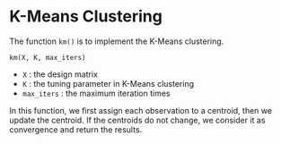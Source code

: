 # K-Means Clustering 

The function `km()` is to implement the K-Means clustering. 

`km(X, K, max_iters)`

- `X` : the design matrix
- `K` : the tuning parameter in K-Means clustering
- `max_iters` : the maximum iteration times



In this function, we first assign each observation to a centroid, then we update the centroid. If the centroids do not change, we consider it as convergence and return the results. 

